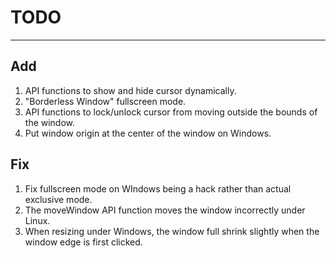 # TODO
---------------

## Add
1. API functions to show and hide cursor dynamically.
2. "Borderless Window" fullscreen mode.
3. API functions to lock/unlock cursor from moving outside the bounds of the window.
4. Put window origin at the center of the window on Windows.

## Fix
1. Fix fullscreen mode on WIndows being a hack rather than actual exclusive mode.
2. The moveWindow API function moves the window incorrectly under Linux.
3. When resizing under Windows, the window full shrink slightly when the window edge is first clicked.